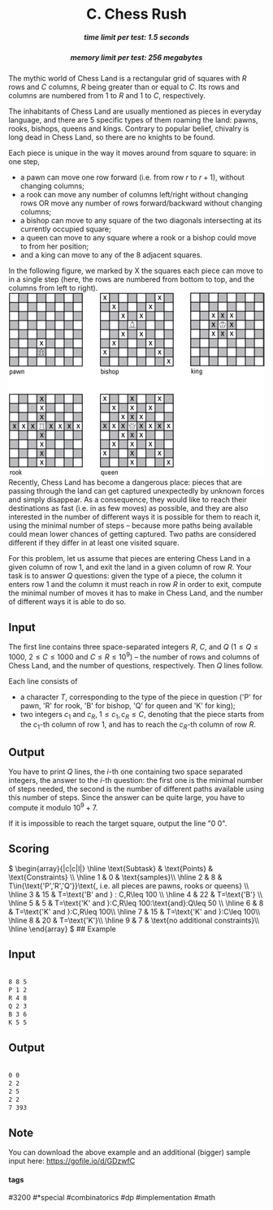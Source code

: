 <h1 style='text-align: center;'> C. Chess Rush</h1>

<h5 style='text-align: center;'>time limit per test: 1.5 seconds</h5>
<h5 style='text-align: center;'>memory limit per test: 256 megabytes</h5>

The mythic world of Chess Land is a rectangular grid of squares with $R$ rows and $C$ columns, $R$ being greater than or equal to $C$. Its rows and columns are numbered from $1$ to $R$ and $1$ to $C$, respectively. 

The inhabitants of Chess Land are usually mentioned as pieces in everyday language, and there are $5$ specific types of them roaming the land: pawns, rooks, bishops, queens and kings. Contrary to popular belief, chivalry is long dead in Chess Land, so there are no knights to be found.

Each piece is unique in the way it moves around from square to square: in one step, 

* a pawn can move one row forward (i.e. from row $r$ to $r+1$), without changing columns;
* a rook can move any number of columns left/right without changing rows OR move any number of rows forward/backward without changing columns;
* a bishop can move to any square of the two diagonals intersecting at its currently occupied square;
* a queen can move to any square where a rook or a bishop could move to from her position;
* and a king can move to any of the $8$ adjacent squares.

 In the following figure, we marked by X the squares each piece can move to in a single step (here, the rows are numbered from bottom to top, and the columns from left to right). ![](images/263f62c54e72e2762bcc3c02a01eb78ef9ed9059.png) Recently, Chess Land has become a dangerous place: pieces that are passing through the land can get captured unexpectedly by unknown forces and simply disappear. As a consequence, they would like to reach their destinations as fast (i.e. in as few moves) as possible, and they are also interested in the number of different ways it is possible for them to reach it, using the minimal number of steps – because more paths being available could mean lower chances of getting captured. Two paths are considered different if they differ in at least one visited square.

For this problem, let us assume that pieces are entering Chess Land in a given column of row $1$, and exit the land in a given column of row $R$. Your task is to answer $Q$ questions: given the type of a piece, the column it enters row $1$ and the column it must reach in row $R$ in order to exit, compute the minimal number of moves it has to make in Chess Land, and the number of different ways it is able to do so.

## Input

The first line contains three space-separated integers $R$, $C$, and $Q$ $(1 \leq Q \leq 1000$, $2 \leq C \leq 1000$ and $C \leq R \leq 10^9)$ – the number of rows and columns of Chess Land, and the number of questions, respectively. Then $Q$ lines follow.

Each line consists of 

* a character $T$, corresponding to the type of the piece in question ('P' for pawn, 'R' for rook, 'B' for bishop, 'Q' for queen and 'K' for king);
* two integers $c_1$ and $c_R$, $1\leq c_1,c_R\leq C$, denoting that the piece starts from the $c_1$-th column of row $1$, and has to reach the $c_R$-th column of row $R$.
## Output

You have to print $Q$ lines, the $i$-th one containing two space separated integers, the answer to the $i$-th question: the first one is the minimal number of steps needed, the second is the number of different paths available using this number of steps. Since the answer can be quite large, you have to compute it modulo $10^9+7$.

If it is impossible to reach the target square, output the line "0 0".

## Scoring

 $ \begin{array}{|c|c|l|} \hline \text{Subtask} & \text{Points} & \text{Constraints} \\\ \hline 1 & 0 & \text{samples}\\\ \hline 2 & 8 & T\in\{\text{'P','R','Q'}\}\text{, i.e. all pieces are pawns, rooks or queens} \\\ \hline 3 & 15 & T=\text{'B' and } \: C,R\leq 100 \\\ \hline 4 & 22 & T=\text{'B'} \\\ \hline 5 & 5 & T=\text{'K' and }\:C,R\leq 100\:\text{and}\:Q\leq 50 \\\ \hline 6 & 8 & T=\text{'K' and }\:C,R\leq 100\\\ \hline 7 & 15 & T=\text{'K' and }\:C\leq 100\\\ \hline 8 & 20 & T=\text{'K'}\\\ \hline 9 & 7 & \text{no additional constraints}\\\ \hline \end{array} $ ## Example

## Input


```

8 8 5
P 1 2
R 4 8
Q 2 3
B 3 6
K 5 5

```
## Output


```

0 0
2 2
2 5
2 2
7 393

```
## Note

You can download the above example and an additional (bigger) sample input here: <https://gofile.io/d/GDzwfC>



#### tags 

#3200 #*special #combinatorics #dp #implementation #math 